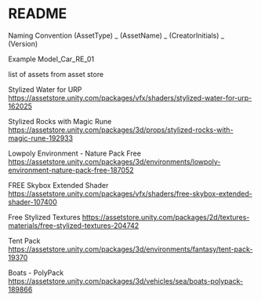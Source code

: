 # README #

Naming Convention
(AssetType) _ (AssetName) _ (CreatorInitials) _ (Version)

Example
Model_Car_RE_01

list of assets from asset store

Stylized Water for URP
https://assetstore.unity.com/packages/vfx/shaders/stylized-water-for-urp-162025

Stylized Rocks with Magic Rune
https://assetstore.unity.com/packages/3d/props/stylized-rocks-with-magic-rune-192933

Lowpoly Environment - Nature Pack Free
https://assetstore.unity.com/packages/3d/environments/lowpoly-environment-nature-pack-free-187052

FREE Skybox Extended Shader
https://assetstore.unity.com/packages/vfx/shaders/free-skybox-extended-shader-107400

Free Stylized Textures
https://assetstore.unity.com/packages/2d/textures-materials/free-stylized-textures-204742

Tent Pack
https://assetstore.unity.com/packages/3d/environments/fantasy/tent-pack-19370

Boats - PolyPack
https://assetstore.unity.com/packages/3d/vehicles/sea/boats-polypack-189866

